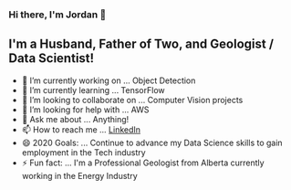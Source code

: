 ### Hi there, I'm Jordan 👋

## I'm a Husband, Father of Two, and Geologist / Data Scientist!

- 🔭 I’m currently working on ... Object Detection
- 🌱 I’m currently learning ... TensorFlow
- 👯 I’m looking to collaborate on ... Computer Vision projects
- 🤔 I’m looking for help with ... AWS
- 💬 Ask me about ... Anything!
- 📫 How to reach me ... [LinkedIn](https://www.linkedin.com/in/jordandarbyshire/)
- 😄 2020 Goals: ... Continue to advance my Data Science skills to gain employment in the Tech industry
- ⚡ Fun fact: ... I'm a Professional Geologist from Alberta currently working in the Energy Industry
